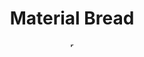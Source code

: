 <h1 align="center">Material Bread</h1>
<p align="center">
    <img width="10" src='https://svgshare.com/i/ww8.svg' title='repo' />
</p>
